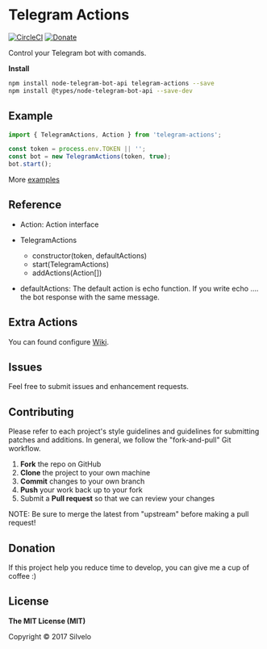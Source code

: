 # Telegram Actions

[![CircleCI](https://circleci.com/gh/silvelo/telegram-actions/tree/transmission-actions.svg?style=svg)](https://circleci.com/gh/silvelo/telegram-actions/tree/transmission-actions)
[![Donate](https://img.shields.io/badge/Donate-PayPal-green.svg)](https://paypal.me/silvelo)

Control your Telegram bot with comands.

__Install__

```bash
npm install node-telegram-bot-api telegram-actions --save
npm install @types/node-telegram-bot-api --save-dev
```

Example
------------
```typescript
import { TelegramActions, Action } from 'telegram-actions';

const token = process.env.TOKEN || '';
const bot = new TelegramActions(token, true);
bot.start();
```

More [examples](https://github.com/silvelo/telegram-actions/tree/master/examples)

Reference
------------
- Action: Action interface

- TelegramActions
    - constructor(token, defaultActions)
    - start(TelegramActions)
    - addActions(Action[])


* defaultActions: The default action is echo function. If you write echo .... the bot response with the same message.

Extra Actions
------------

You can found configure [Wiki](https://github.com/silvelo/telegram-actions/wiki).



Issues
------

Feel free to submit issues and enhancement requests.

Contributing
------------

Please refer to each project's style guidelines and guidelines for submitting patches and additions. In general, we follow the "fork-and-pull" Git workflow.

 1. **Fork** the repo on GitHub
 2. **Clone** the project to your own machine
 3. **Commit** changes to your own branch
 4. **Push** your work back up to your fork
 5. Submit a **Pull request** so that we can review your changes

NOTE: Be sure to merge the latest from "upstream" before making a pull request!

Donation
--------
If this project help you reduce time to develop, you can give me a cup of coffee :)

## License

**The MIT License (MIT)**

Copyright © 2017 Silvelo